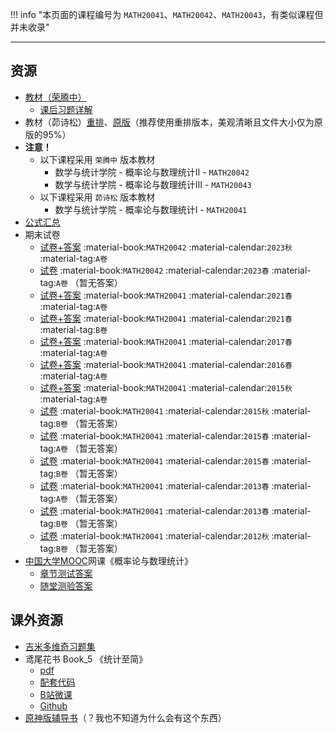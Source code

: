 !!! info "本页面的课程编号为 `MATH20041`、`MATH20042`、`MATH20043`，有类似课程但并未收录"

---

## 资源  
- [教材（荣腾中）](https://api.ecylt.top/v1/lanzou_link?url=https://cqu-openlib.lanzout.com/irASw1wms8da&type=down)
    - [课后习题详解](https://api.ecylt.top/v1/lanzou_link?url=https://cqu-openlib.lanzout.com/iXqZp20j9ekf&type=down)   
- 教材（茆诗松）[重排](https://api.ecylt.top/v1/lanzou_link?url=https://cqu-openlib.lanzout.com/isMsu1wms69e&type=down)、[原版](https://api.ecylt.top/v1/lanzou_link?url=https://cqu-openlib.lanzout.com/izYhO1wms62h&type=down)（推荐使用重排版本，美观清晰且文件大小仅为原版的95%）  
- **注意！**  
    - 以下课程采用 `荣腾中` 版本教材  
        - 数学与统计学院 - 概率论与数理统计Ⅱ - `MATH20042`  
        - 数学与统计学院 - 概率论与数理统计Ⅲ - `MATH20043`  
    - 以下课程采用 `茆诗松` 版本教材  
        - 数学与统计学院 - 概率论与数理统计Ⅰ - `MATH20041`  
- [公式汇总](https://api.ecylt.top/v1/lanzou_link?url=https://cqu-openlib.lanzout.com/iaN89216ftqf&type=down)
- 期末试卷
    - [试卷+答案](https://api.ecylt.top/v1/lanzou_link?url=https://cqu-openlib.lanzout.com/ij4Uh21nnj0j&type=down) :material-book:`MATH20042` :material-calendar:`2023秋` :material-tag:`A卷`  
    - [试卷](https://api.ecylt.top/v1/lanzou_link?url=https://cqu-openlib.lanzout.com/iR7DX21nnixg&type=down) :material-book:`MATH20042` :material-calendar:`2023春` :material-tag:`A卷` （暂无答案）  
    - [试卷+答案](https://api.ecylt.top/v1/lanzou_link?url=https://cqu-openlib.lanzout.com/icVSu21nniud&type=down) :material-book:`MATH20041` :material-calendar:`2021春` :material-tag:`A卷`  
    - [试卷+答案](https://api.ecylt.top/v1/lanzou_link?url=https://cqu-openlib.lanzout.com/iH9xB21nnive&type=down) :material-book:`MATH20041` :material-calendar:`2021春` :material-tag:`B卷`  
    - [试卷+答案](https://api.ecylt.top/v1/lanzou_link?url=https://cqu-openlib.lanzout.com/ifNcC21nnitc&type=down) :material-book:`MATH20041` :material-calendar:`2017春` :material-tag:`A卷`  
    - [试卷+答案](https://api.ecylt.top/v1/lanzou_link?url=https://cqu-openlib.lanzout.com/iF59621nnisb&type=down) :material-book:`MATH20041` :material-calendar:`2016春` :material-tag:`A卷`  
    - [试卷+答案](https://api.ecylt.top/v1/lanzou_link?url=https://cqu-openlib.lanzout.com/iXUFl21nnipi&type=down) :material-book:`MATH20041` :material-calendar:`2015秋` :material-tag:`A卷`  
    - [试卷](https://api.ecylt.top/v1/lanzou_link?url=https://cqu-openlib.lanzout.com/iiWVr21nniqj&type=down) :material-book:`MATH20041` :material-calendar:`2015秋` :material-tag:`B卷` （暂无答案）  
    - [试卷](https://api.ecylt.top/v1/lanzou_link?url=https://cqu-openlib.lanzout.com/ibcJW21nnijc&type=down) :material-book:`MATH20041` :material-calendar:`2015春` :material-tag:`A卷` （暂无答案）  
    - [试卷](https://api.ecylt.top/v1/lanzou_link?url=https://cqu-openlib.lanzout.com/i5c3z21nnile&type=down) :material-book:`MATH20041` :material-calendar:`2015春` :material-tag:`B卷` （暂无答案）  
    - [试卷](https://api.ecylt.top/v1/lanzou_link?url=https://cqu-openlib.lanzout.com/ig4mi21nnigj&type=down) :material-book:`MATH20041` :material-calendar:`2013春` :material-tag:`A卷` （暂无答案）  
    - [试卷](https://api.ecylt.top/v1/lanzou_link?url=https://cqu-openlib.lanzout.com/i8h5921nniib&type=down) :material-book:`MATH20041` :material-calendar:`2013春` :material-tag:`B卷` （暂无答案）  
    - [试卷](https://api.ecylt.top/v1/lanzou_link?url=https://cqu-openlib.lanzout.com/ilTAC21nnieh&type=down) :material-book:`MATH20041` :material-calendar:`2012秋` :material-tag:`B卷` （暂无答案）  
- [中国大学MOOC](https://www.icourse163.org/)网课《概率论与数理统计》  
    - [章节测试答案](https://ginnnnnn.top/mooc/course/1472027463)  
    - [随堂测验答案](https://api.ecylt.top/v1/lanzou_link?url=https://cqu-openlib.lanzout.com/iXZ3J20v1wzc&type=down)  

## 课外资源
- [吉米多维奇习题集](https://api.ecylt.top/v1/lanzou_link?url=https://cqu-openlib.lanzout.com/iPCqg1x4g0af&type=down)
- 鸢尾花书 Book_5 《统计至简》  
    - [pdf](https://api.ecylt.top/v1/lanzou_link?url=https://cqu-openlib.lanzout.com/ikOLT1wmsaqf&type=down)  
    - [配套代码](https://api.ecylt.top/v1/lanzou_link?url=https://cqu-openlib.lanzout.com/i4dXE1wms8kh&type=down)  
    - [B站微课](https://space.bilibili.com/513194466)  
    - [Github](https://github.com/Visualize-ML/Book5_Essentials-of-Probability-and-Statistics)  
- [原神版辅导书](https://api.ecylt.top/v1/lanzou_link?url=https://cqu-openlib.lanzout.com/i8CWD1wmrs9a&type=down)（？我也不知道为什么会有这个东西）  